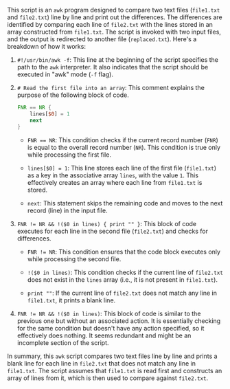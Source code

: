 This script is an `awk` program designed to compare two text files (`file1.txt` and `file2.txt`) line by line and print out the differences. The differences are identified by comparing each line of `file2.txt` with the lines stored in an array constructed from `file1.txt`. The script is invoked with two input files, and the output is redirected to another file (`replaced.txt`). Here's a breakdown of how it works:

1. `#!/usr/bin/awk -f`: This line at the beginning of the script specifies the path to the `awk` interpreter. It also indicates that the script should be executed in "awk" mode (`-f` flag).

2. `# Read the first file into an array`: This comment explains the purpose of the following block of code.

    ```awk
    FNR == NR {
        lines[$0] = 1
        next
    }
    ```

    - `FNR == NR`: This condition checks if the current record number (`FNR`) is equal to the overall record number (`NR`). This condition is true only while processing the first file.
    
    - `lines[$0] = 1`: This line stores each line of the first file (`file1.txt`) as a key in the associative array `lines`, with the value `1`. This effectively creates an array where each line from `file1.txt` is stored.
    
    - `next`: This statement skips the remaining code and moves to the next record (line) in the input file.

3. `FNR != NR && !($0 in lines) { print "" }`: This block of code executes for each line in the second file (`file2.txt`) and checks for differences.

    - `FNR != NR`: This condition ensures that the code block executes only while processing the second file.
    
    - `!($0 in lines)`: This condition checks if the current line of `file2.txt` does not exist in the `lines` array (i.e., it is not present in `file1.txt`).
    
    - `print ""`: If the current line of `file2.txt` does not match any line in `file1.txt`, it prints a blank line.

4. `FNR != NR && !($0 in lines)`: This block of code is similar to the previous one but without an associated action. It is essentially checking for the same condition but doesn't have any action specified, so it effectively does nothing. It seems redundant and might be an incomplete section of the script.

In summary, this `awk` script compares two text files line by line and prints a blank line for each line in `file2.txt` that does not match any line in `file1.txt`. The script assumes that `file1.txt` is read first and constructs an array of lines from it, which is then used to compare against `file2.txt`.